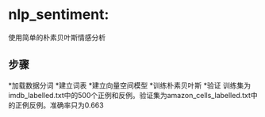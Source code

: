# nlp_sentiment:
使用简单的朴素贝叶斯情感分析
## 步骤
*加载数据分词
*建立词表
*建立向量空间模型
*训练朴素贝叶斯
*验证
训练集为imdb_labelled.txt中的500个正例和反例。验证集为amazon_cells_labelled.txt中的正例反例。准确率只为0.663
